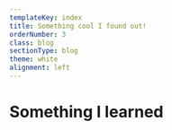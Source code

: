 ```yaml
---
templateKey: index
title: Something cool I found out!
orderNumber: 3
class: blog
sectionType: blog
theme: white
alignment: left
---
```

# Something I learned
